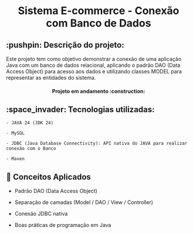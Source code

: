 <h1 align="center"> Sistema E-commerce - Conexão com Banco de Dados</h1>
<h2> :pushpin: Descrição do projeto:</h2>
<p>Este projeto tem como objetivo demonstrar a conexão de uma aplicação Java com um banco de dados relacional, aplicando o padrão DAO (Data Access Object) para acesso aos dados e utilizando classes MODEL para representar as entidades do sistema.
</p>
<h4 align="center"> Projeto em andamento :construction: </h4>


<h2> :space_invader: Tecnologias utilizadas:</h2>

` - JAVA 24 (JDK 24) `

`- MySQL `

`- JDBC (Java Database Connectivity): API nativa do JAVA para realizar conexão com o Banco`

`- Maven`


<h2>🧠 Conceitos Aplicados</h2>

* Padrão DAO (Data Access Object)

* Separação de camadas (Model / DAO / View / Controller)

* Conexão JDBC nativa

* Boas práticas de programação em Java
